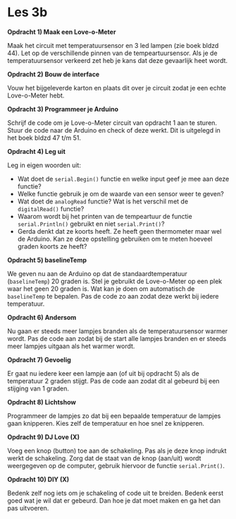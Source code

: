# Les 3b

**Opdracht 1) Maak een Love-o-Meter**

Maak het circuit met temperatuursensor en 3 led lampen (zie boek bldzd 44). Let op de verschillende pinnen van de tempeartuursensor. Als je de temperatuursensor verkeerd zet heb je kans dat deze gevaarlijk heet wordt.

**Opdracht 2) Bouw de interface**

Vouw het bijgeleverde karton en plaats dit over je circuit zodat je een echte Love-o-Meter hebt.

**Opdracht 3) Programmeer je Arduino**

Schrijf de code om je Love-o-Meter circuit van opdracht 1 aan te  sturen. Stuur de code naar de Arduino en check of deze werkt. Dit is uitgelegd in het boek bldzd 47 t/m 51.

**Opdracht 4) Leg uit**

Leg in eigen woorden uit:
- Wat doet de `serial.Begin()` functie en welke input geef je mee aan deze functie?
- Welke functie gebruik je om de waarde van een sensor weer te geven?
- Wat doet de `analogRead` functie? Wat is het verschil met de `digitalRead()` functie?
- Waarom wordt bij het printen van de tempeartuur de functie `serial.Println()` gebruikt en niet `serial.Print()`?
- Gerda denkt dat ze koorts heeft. Ze heeft geen thermometer maar wel de Arduino. Kan ze deze opstelling gebruiken om te meten hoeveel graden koorts ze heeft?

**Opdracht 5) baselineTemp**

We geven nu aan de Arduino op dat de standaardtemperatuur (`baselineTemp`) 20 graden is. Stel je gebruikt de Love-o-Meter op een plek waar het geen 20 graden is. Wat kan je doen om automatisch de `baselineTemp` te bepalen. Pas de code zo aan zodat deze werkt bij iedere temperatuur.

**Opdracht 6) Andersom**

Nu gaan er steeds meer lampjes branden als de temperatuursensor warmer wordt. Pas de code aan zodat bij de start alle lampjes branden en er steeds meer lampjes uitgaan als het warmer wordt.

**Opdracht 7) Gevoelig**

Er gaat nu iedere keer een lampje aan (of uit bij opdracht 5) als de temperatuur 2 graden stijgt. Pas de code aan zodat dit al gebeurd bij een stijging van 1 graden.

**Opdracht 8) Lichtshow**

Programmeer de lampjes zo dat bij een bepaalde temperatuur de lampjes gaan knipperen. Kies zelf de temperatuur en hoe snel ze knipperen.

**Opdracht 9) DJ Love (X)**

Voeg een knop (button) toe aan de schakeling. Pas als je deze knop indrukt werkt de schakeling. Zorg dat de staat van de knop (aan/uit) wordt weergegeven op de computer, gebruik hiervoor de functie `serial.Print()`.

**Opdracht 10) DIY (X)**

Bedenk zelf nog iets om je schakeling of code uit te breiden. Bedenk eerst goed wat je wil dat er gebeurd. Dan hoe je dat moet maken en ga het dan pas uitvoeren.
